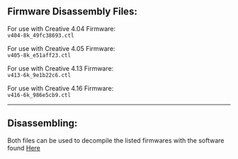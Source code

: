 ## Firmware Disassembly Files:

For use with Creative 4.04 Firmware:<br>
```v404-8k_49fc38693.ctl```

For use with Creative 4.05 Firmware:<br>
```v405-8k_e51aff23.ctl```

For use with Creative 4.13 Firmware:<br>
```v413-6k_9e1b22c6.ctl```

For use with Creative 4.16 Firmware:<br>
```v416-6k_986e5cb9.ctl```

---
## Disassembling:
Both files can be used to decompile the listed firmwares with the software found [Here](https://www.bipom.com/dis51.php)
